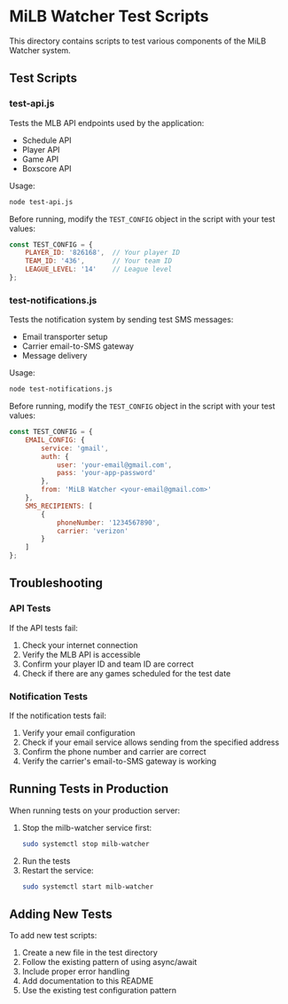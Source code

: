 # MiLB Watcher Test Scripts

This directory contains scripts to test various components of the MiLB Watcher system.

## Test Scripts

### test-api.js

Tests the MLB API endpoints used by the application:
- Schedule API
- Player API
- Game API
- Boxscore API

Usage:
```bash
node test-api.js
```

Before running, modify the `TEST_CONFIG` object in the script with your test values:
```javascript
const TEST_CONFIG = {
    PLAYER_ID: '826168',  // Your player ID
    TEAM_ID: '436',       // Your team ID
    LEAGUE_LEVEL: '14'    // League level
};
```

### test-notifications.js

Tests the notification system by sending test SMS messages:
- Email transporter setup
- Carrier email-to-SMS gateway
- Message delivery

Usage:
```bash
node test-notifications.js
```

Before running, modify the `TEST_CONFIG` object in the script with your test values:
```javascript
const TEST_CONFIG = {
    EMAIL_CONFIG: {
        service: 'gmail',
        auth: {
            user: 'your-email@gmail.com',
            pass: 'your-app-password'
        },
        from: 'MiLB Watcher <your-email@gmail.com>'
    },
    SMS_RECIPIENTS: [
        {
            phoneNumber: '1234567890',
            carrier: 'verizon'
        }
    ]
};
```

## Troubleshooting

### API Tests

If the API tests fail:
1. Check your internet connection
2. Verify the MLB API is accessible
3. Confirm your player ID and team ID are correct
4. Check if there are any games scheduled for the test date

### Notification Tests

If the notification tests fail:
1. Verify your email configuration
2. Check if your email service allows sending from the specified address
3. Confirm the phone number and carrier are correct
4. Verify the carrier's email-to-SMS gateway is working

## Running Tests in Production

When running tests on your production server:
1. Stop the milb-watcher service first:
   ```bash
   sudo systemctl stop milb-watcher
   ```
2. Run the tests
3. Restart the service:
   ```bash
   sudo systemctl start milb-watcher
   ```

## Adding New Tests

To add new test scripts:
1. Create a new file in the test directory
2. Follow the existing pattern of using async/await
3. Include proper error handling
4. Add documentation to this README
5. Use the existing test configuration pattern 